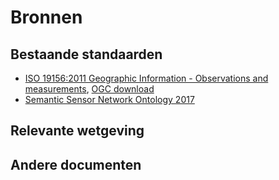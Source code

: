 # Bronnen

## Bestaande standaarden
- [ISO 19156:2011 Geographic Information - Observations and measurements](https://www.iso.org/standard/32574.html), [OGC download](https://portal.ogc.org/files/?artifact_id=41579)
- [Semantic Sensor Network Ontology 2017](https://www.w3.org/TR/2017/REC-vocab-ssn-20171019/)

## Relevante wetgeving

## Andere documenten
